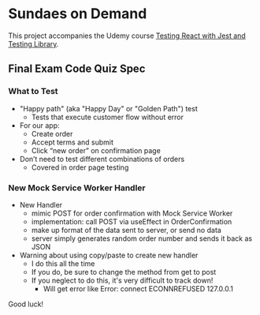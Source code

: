 # Sundaes on Demand

This project accompanies the Udemy course [Testing React with Jest and Testing Library](https://www.udemy.com/course/react-testing-library/).

## Final Exam Code Quiz Spec

### What to Test

* "Happy path" (aka "Happy Day" or "Golden Path") test
  * Tests that execute customer flow without error
* For our app:
  * Create order
  * Accept terms and submit
  * Click “new order” on confirmation page
* Don’t need to test different combinations of orders
  * Covered in order page testing

### New Mock Service Worker Handler

* New Handler
  * mimic POST for order confirmation with Mock Service Worker
  * implementation: call POST via useEffect in OrderConfirmation
  * make up format of the data sent to server, or send no data
  * server simply generates random order number and sends it back as JSON
* Warning about using copy/paste to create new handler
  * I do this all the time
  * If you do, be sure to change the method from get to post
  * If you neglect to do this, it's very difficult to track down!
    * Will get error like Error: connect ECONNREFUSED 127.0.0.1

Good luck!